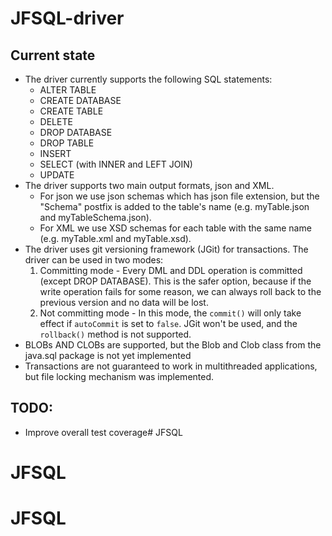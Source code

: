 # JFSQL-driver

## Current state

- The driver currently supports the following SQL statements:
    * ALTER TABLE
    * CREATE DATABASE
    * CREATE TABLE
    * DELETE
    * DROP DATABASE
    * DROP TABLE
    * INSERT
    * SELECT (with INNER and LEFT JOIN)
    * UPDATE
- The driver supports two main output formats, json and XML.
    * For json we use json schemas which has json file extension, but the "Schema" postfix is added to the table's
      name (e.g. myTable.json and myTableSchema.json).
    * For XML we use XSD schemas for each table with the same name (e.g. myTable.xml and myTable.xsd).
- The driver uses git versioning framework (JGit) for transactions. The driver can be used in two modes:
    1. Committing mode - Every DML and DDL operation is committed (except DROP DATABASE). This is the safer option,
       because if the write operation fails for some reason, we can always roll back to the previous version and no data
       will be lost.
    2. Not committing mode - In this mode, the `commit()` will only take effect if `autoCommit` is set to `false`. JGit won't be used, and the `rollback()` method is not supported.
- BLOBs AND CLOBs are supported, but the Blob and Clob class from the java.sql package is not yet implemented
- Transactions are not guaranteed to work in multithreaded applications, but file locking mechanism was implemented.

## TODO:
- Improve overall test coverage# JFSQL
# JFSQL
# JFSQL
